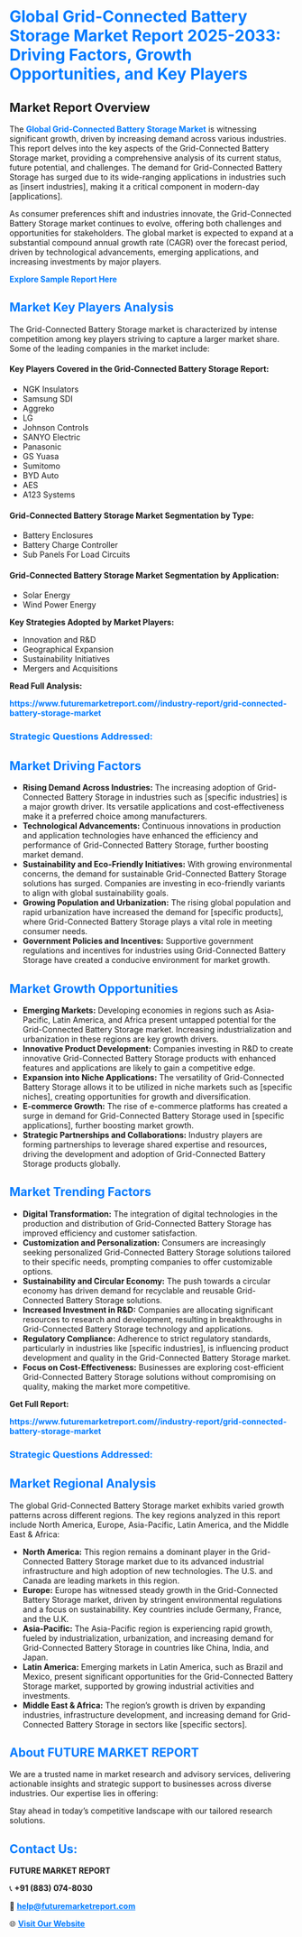 <h1 style="color: #007BFF;">Global Grid-Connected Battery Storage Market Report 2025-2033: Driving Factors, Growth Opportunities, and Key Players</h1>

<section id="overview">
<h2>Market Report Overview</h2>
<p>The <a href="https://www.futuremarketreport.com//industry-report/grid-connected-battery-storage-market" style="color: #007BFF; text-decoration: none;"><strong>Global Grid-Connected Battery Storage Market</strong></a> is witnessing significant growth, driven by increasing demand across various industries. This report delves into the key aspects of the Grid-Connected Battery Storage market, providing a comprehensive analysis of its current status, future potential, and challenges. The demand for Grid-Connected Battery Storage has surged due to its wide-ranging applications in industries such as [insert industries], making it a critical component in modern-day [applications].</p>
<p>As consumer preferences shift and industries innovate, the Grid-Connected Battery Storage market continues to evolve, offering both challenges and opportunities for stakeholders. The global market is expected to expand at a substantial compound annual growth rate (CAGR) over the forecast period, driven by technological advancements, emerging applications, and increasing investments by major players.</p>
</section>

<section id="overview">
<p><a href="https://www.futuremarketreport.com//request-sample/reportId=61767" style="color: #007BFF; text-decoration: none;"><strong>Explore Sample Report Here</strong></a></p>
</section>

<section id="key-players">
<h2 style="color: #007BFF;">Market Key Players Analysis</h2>
<p>The Grid-Connected Battery Storage market is characterized by intense competition among key players striving to capture a larger market share. Some of the leading companies in the market include:</p>
<h4>Key Players Covered in the Grid-Connected Battery Storage Report:</h4>
<ul><li>NGK Insulators</li><li>Samsung SDI</li><li>Aggreko</li><li>LG</li><li>Johnson Controls</li><li>SANYO Electric</li><li>Panasonic</li><li>GS Yuasa</li><li>Sumitomo</li><li>BYD Auto</li><li>AES</li><li>A123 Systems</li></ul>
<h4>Grid-Connected Battery Storage Market Segmentation by Type:</h4>
<ul><li>Battery Enclosures</li><li>Battery Charge Controller</li><li>Sub Panels For Load Circuits</li></ul>

<h4>Grid-Connected Battery Storage Market Segmentation by Application:</h4>
<ul><li>Solar Energy</li><li>Wind Power Energy</li></ul>
<p><strong>Key Strategies Adopted by Market Players:</strong></p>
<ul>
<li>Innovation and R&D</li>
<li>Geographical Expansion</li>
<li>Sustainability Initiatives</li>
<li>Mergers and Acquisitions</li>
</ul>
</section>

<section>
<p><strong>Read Full Analysis: </strong></p><a href="https://www.futuremarketreport.com//industry-report/grid-connected-battery-storage-market" style="color: #007BFF; text-decoration: none;"><strong>https://www.futuremarketreport.com//industry-report/grid-connected-battery-storage-market</strong></a>
<h3 style="color: #007BFF;">Strategic Questions Addressed:</h3>
</section>

<section id="driving-factors">
<h2 style="color: #007BFF;">Market Driving Factors</h2>
<ul>
<li><strong>Rising Demand Across Industries:</strong> The increasing adoption of Grid-Connected Battery Storage in industries such as [specific industries] is a major growth driver. Its versatile applications and cost-effectiveness make it a preferred choice among manufacturers.</li>
<li><strong>Technological Advancements:</strong> Continuous innovations in production and application technologies have enhanced the efficiency and performance of Grid-Connected Battery Storage, further boosting market demand.</li>
<li><strong>Sustainability and Eco-Friendly Initiatives:</strong> With growing environmental concerns, the demand for sustainable Grid-Connected Battery Storage solutions has surged. Companies are investing in eco-friendly variants to align with global sustainability goals.</li>
<li><strong>Growing Population and Urbanization:</strong> The rising global population and rapid urbanization have increased the demand for [specific products], where Grid-Connected Battery Storage plays a vital role in meeting consumer needs.</li>
<li><strong>Government Policies and Incentives:</strong> Supportive government regulations and incentives for industries using Grid-Connected Battery Storage have created a conducive environment for market growth.</li>
</ul>
</section>

<section id="growth-opportunities">
<h2 style="color: #007BFF;">Market Growth Opportunities</h2>
<ul>
<li><strong>Emerging Markets:</strong> Developing economies in regions such as Asia-Pacific, Latin America, and Africa present untapped potential for the Grid-Connected Battery Storage market. Increasing industrialization and urbanization in these regions are key growth drivers.</li>
<li><strong>Innovative Product Development:</strong> Companies investing in R&D to create innovative Grid-Connected Battery Storage products with enhanced features and applications are likely to gain a competitive edge.</li>
<li><strong>Expansion into Niche Applications:</strong> The versatility of Grid-Connected Battery Storage allows it to be utilized in niche markets such as [specific niches], creating opportunities for growth and diversification.</li>
<li><strong>E-commerce Growth:</strong> The rise of e-commerce platforms has created a surge in demand for Grid-Connected Battery Storage used in [specific applications], further boosting market growth.</li>
<li><strong>Strategic Partnerships and Collaborations:</strong> Industry players are forming partnerships to leverage shared expertise and resources, driving the development and adoption of Grid-Connected Battery Storage products globally.</li>
</ul>
</section>

<section id="trending-factors">
<h2 style="color: #007BFF;">Market Trending Factors</h2>
<ul>
<li><strong>Digital Transformation:</strong> The integration of digital technologies in the production and distribution of Grid-Connected Battery Storage has improved efficiency and customer satisfaction.</li>
<li><strong>Customization and Personalization:</strong> Consumers are increasingly seeking personalized Grid-Connected Battery Storage solutions tailored to their specific needs, prompting companies to offer customizable options.</li>
<li><strong>Sustainability and Circular Economy:</strong> The push towards a circular economy has driven demand for recyclable and reusable Grid-Connected Battery Storage solutions.</li>
<li><strong>Increased Investment in R&D:</strong> Companies are allocating significant resources to research and development, resulting in breakthroughs in Grid-Connected Battery Storage technology and applications.</li>
<li><strong>Regulatory Compliance:</strong> Adherence to strict regulatory standards, particularly in industries like [specific industries], is influencing product development and quality in the Grid-Connected Battery Storage market.</li>
<li><strong>Focus on Cost-Effectiveness:</strong> Businesses are exploring cost-efficient Grid-Connected Battery Storage solutions without compromising on quality, making the market more competitive.</li>
</ul>
</section>

<section>
<p><strong>Get Full Report: </strong></p><a href="https://www.futuremarketreport.com//industry-report/grid-connected-battery-storage-market" style="color: #007BFF; text-decoration: none;"><strong>https://www.futuremarketreport.com//industry-report/grid-connected-battery-storage-market</strong></a>
<h3 style="color: #007BFF;">Strategic Questions Addressed:</h3>
</section>


<section id="regional-analysis">
<h2 style="color: #007BFF;">Market Regional Analysis</h2>
<p>The global Grid-Connected Battery Storage market exhibits varied growth patterns across different regions. The key regions analyzed in this report include North America, Europe, Asia-Pacific, Latin America, and the Middle East & Africa:</p>
<ul>
<li><strong>North America:</strong> This region remains a dominant player in the Grid-Connected Battery Storage market due to its advanced industrial infrastructure and high adoption of new technologies. The U.S. and Canada are leading markets in this region.</li>
<li><strong>Europe:</strong> Europe has witnessed steady growth in the Grid-Connected Battery Storage market, driven by stringent environmental regulations and a focus on sustainability. Key countries include Germany, France, and the U.K.</li>
<li><strong>Asia-Pacific:</strong> The Asia-Pacific region is experiencing rapid growth, fueled by industrialization, urbanization, and increasing demand for Grid-Connected Battery Storage in countries like China, India, and Japan.</li>
<li><strong>Latin America:</strong> Emerging markets in Latin America, such as Brazil and Mexico, present significant opportunities for the Grid-Connected Battery Storage market, supported by growing industrial activities and investments.</li>
<li><strong>Middle East & Africa:</strong> The region’s growth is driven by expanding industries, infrastructure development, and increasing demand for Grid-Connected Battery Storage in sectors like [specific sectors].</li>
</ul>
</section>

<footer>
<h2 style="color: #007BFF;">About FUTURE MARKET REPORT</h2>
<p>We are a trusted name in market research and advisory services, delivering actionable insights and strategic support to businesses across diverse industries. Our expertise lies in offering:</p>

<p>Stay ahead in today’s competitive landscape with our tailored research solutions.</p>

<h2 style="color: #007BFF;">Contact Us:</h2>
<p><strong>FUTURE MARKET REPORT</strong></p>
<p>📞 <strong>+91 (883) 074-8030</strong></p>
<p>📧 <strong><a href="mailto:help@futuremarketreport.com" style="color: #007BFF;">help@futuremarketreport.com</a></strong></p>
<p>🌐 <strong><a href="https://www.futuremarketreport.com/" style="color: #007BFF;">Visit Our Website</a></strong></p>
</footer>